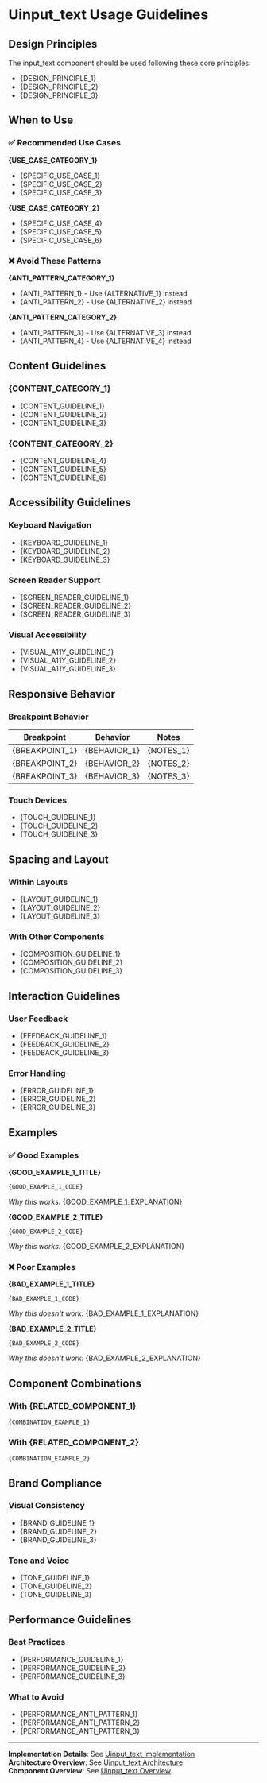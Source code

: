 # Uinput_text Usage Guidelines

## Design Principles

The input_text component should be used following these core principles:
- {DESIGN_PRINCIPLE_1}
- {DESIGN_PRINCIPLE_2}
- {DESIGN_PRINCIPLE_3}

## When to Use

### ✅ Recommended Use Cases

**{USE_CASE_CATEGORY_1}**
- {SPECIFIC_USE_CASE_1}
- {SPECIFIC_USE_CASE_2}
- {SPECIFIC_USE_CASE_3}

**{USE_CASE_CATEGORY_2}**
- {SPECIFIC_USE_CASE_4}
- {SPECIFIC_USE_CASE_5}
- {SPECIFIC_USE_CASE_6}

### ❌ Avoid These Patterns

**{ANTI_PATTERN_CATEGORY_1}**
- {ANTI_PATTERN_1} - Use {ALTERNATIVE_1} instead
- {ANTI_PATTERN_2} - Use {ALTERNATIVE_2} instead

**{ANTI_PATTERN_CATEGORY_2}**
- {ANTI_PATTERN_3} - Use {ALTERNATIVE_3} instead
- {ANTI_PATTERN_4} - Use {ALTERNATIVE_4} instead

## Content Guidelines

### {CONTENT_CATEGORY_1}
- {CONTENT_GUIDELINE_1}
- {CONTENT_GUIDELINE_2}
- {CONTENT_GUIDELINE_3}

### {CONTENT_CATEGORY_2}
- {CONTENT_GUIDELINE_4}
- {CONTENT_GUIDELINE_5}
- {CONTENT_GUIDELINE_6}

## Accessibility Guidelines

### Keyboard Navigation
- {KEYBOARD_GUIDELINE_1}
- {KEYBOARD_GUIDELINE_2}
- {KEYBOARD_GUIDELINE_3}

### Screen Reader Support
- {SCREEN_READER_GUIDELINE_1}
- {SCREEN_READER_GUIDELINE_2}
- {SCREEN_READER_GUIDELINE_3}

### Visual Accessibility
- {VISUAL_A11Y_GUIDELINE_1}
- {VISUAL_A11Y_GUIDELINE_2}
- {VISUAL_A11Y_GUIDELINE_3}

## Responsive Behavior

### Breakpoint Behavior
| Breakpoint | Behavior | Notes |
|------------|----------|-------|
| {BREAKPOINT_1} | {BEHAVIOR_1} | {NOTES_1} |
| {BREAKPOINT_2} | {BEHAVIOR_2} | {NOTES_2} |
| {BREAKPOINT_3} | {BEHAVIOR_3} | {NOTES_3} |

### Touch Devices
- {TOUCH_GUIDELINE_1}
- {TOUCH_GUIDELINE_2}
- {TOUCH_GUIDELINE_3}

## Spacing and Layout

### Within Layouts
- {LAYOUT_GUIDELINE_1}
- {LAYOUT_GUIDELINE_2}
- {LAYOUT_GUIDELINE_3}

### With Other Components
- {COMPOSITION_GUIDELINE_1}
- {COMPOSITION_GUIDELINE_2}
- {COMPOSITION_GUIDELINE_3}

## Interaction Guidelines

### User Feedback
- {FEEDBACK_GUIDELINE_1}
- {FEEDBACK_GUIDELINE_2}
- {FEEDBACK_GUIDELINE_3}

### Error Handling
- {ERROR_GUIDELINE_1}
- {ERROR_GUIDELINE_2}
- {ERROR_GUIDELINE_3}

## Examples

### ✅ Good Examples

**{GOOD_EXAMPLE_1_TITLE}**
```{CODE_LANGUAGE}
{GOOD_EXAMPLE_1_CODE}
```
*Why this works:* {GOOD_EXAMPLE_1_EXPLANATION}

**{GOOD_EXAMPLE_2_TITLE}**
```{CODE_LANGUAGE}
{GOOD_EXAMPLE_2_CODE}
```
*Why this works:* {GOOD_EXAMPLE_2_EXPLANATION}

### ❌ Poor Examples

**{BAD_EXAMPLE_1_TITLE}**
```{CODE_LANGUAGE}
{BAD_EXAMPLE_1_CODE}
```
*Why this doesn't work:* {BAD_EXAMPLE_1_EXPLANATION}

**{BAD_EXAMPLE_2_TITLE}**
```{CODE_LANGUAGE}
{BAD_EXAMPLE_2_CODE}
```
*Why this doesn't work:* {BAD_EXAMPLE_2_EXPLANATION}

## Component Combinations

### With {RELATED_COMPONENT_1}
```{CODE_LANGUAGE}
{COMBINATION_EXAMPLE_1}
```

### With {RELATED_COMPONENT_2}
```{CODE_LANGUAGE}
{COMBINATION_EXAMPLE_2}
```

## Brand Compliance

### Visual Consistency
- {BRAND_GUIDELINE_1}
- {BRAND_GUIDELINE_2}
- {BRAND_GUIDELINE_3}

### Tone and Voice
- {TONE_GUIDELINE_1}
- {TONE_GUIDELINE_2}
- {TONE_GUIDELINE_3}

## Performance Guidelines

### Best Practices
- {PERFORMANCE_GUIDELINE_1}
- {PERFORMANCE_GUIDELINE_2}
- {PERFORMANCE_GUIDELINE_3}

### What to Avoid
- {PERFORMANCE_ANTI_PATTERN_1}
- {PERFORMANCE_ANTI_PATTERN_2}
- {PERFORMANCE_ANTI_PATTERN_3}

---

**Implementation Details**: See [Uinput_text Implementation](03-implementation.md)  
**Architecture Overview**: See [Uinput_text Architecture](02-architecture.md)  
**Component Overview**: See [Uinput_text Overview](01-overview.md)

